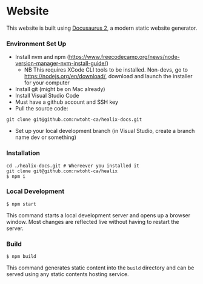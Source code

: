 # Website

This website is built using [Docusaurus 2](https://docusaurus.io/), a modern static website generator.

### Environment Set Up

* Install nvm and npm (https://www.freecodecamp.org/news/node-version-manager-nvm-install-guide/)
  * NB This requires XCode CLI tools to be installed. Non-devs, go to https://nodejs.org/en/download/, download and launch the installer for your computer  
* Install git (might be on Mac already)
* Install Visual Studio Code
* Must have a github account and SSH key
* Pull the source code:

```
git clone git@github.com:nwtoht-ca/healix-docs.git
```

* Set up your local development branch (in Visual Studio, create a branch name <yourname>dev or something)

### Installation

```
cd ./healix-docs.git # Whereever you installed it
git clone git@github.com:nwtoht-ca/healix
$ npm i
```

### Local Development

```
$ npm start
```

This command starts a local development server and opens up a browser window. Most changes are reflected live without having to restart the server.

### Build

```
$ npm build
```

This command generates static content into the `build` directory and can be served using any static contents hosting service.

